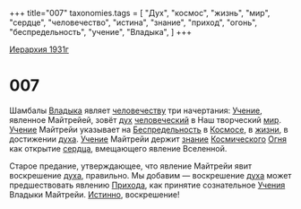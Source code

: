 +++
title="007"
taxonomies.tags = [
"Дух",
"космос",
"жизнь",
"мир",
"сердце",
"человечество",
"истина",
"знание",
"приход",
"огонь",
"беспредельность",
"учение",
"Владыка",
]
+++

[Иерархия 1931г](/agni/19312)

# 007
Шамбалы [Владыка](/tags/Владыка) являет [человечеству](/tags/человечество) три начертания: [Учение](/tags/учение), явленное Майтрейей, зовёт [дух](/tags/Дух) [человеческий](/tags/человечество) в Наш творческий [мир](/tags/мир). [Учение](/tags/учение) Майтрейи указывает на [Беспредельность](/tags/беспредельность) в [Космосе](/tags/космос), в [жизни](/tags/жизнь), в достижении [духа](/tags/Дух). [Учение](/tags/учение) Майтрейи держит [знание](/tags/знание) [Космического](/tags/космос) [Огня](/tags/огонь) как открытие [сердца](/tags/сердце), вмещающего явление Вселенной.   

Старое предание, утверждающее, что явление Майтрейи явит воскрешение [духа](/tags/Дух), правильно. Мы добавим — воскрешение [духа](/tags/Дух) может предшествовать явлению [Прихода](/tags/приход), как принятие сознательное [Учения](/tags/учение) Владыки Майтрейи. [Истинно](/tags/истина), воскрешение!   

